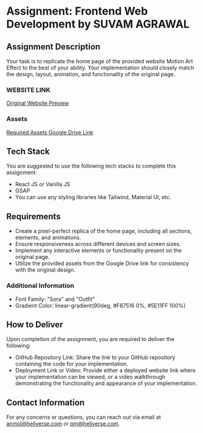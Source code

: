 # Assignment: Frontend Web Development by SUVAM AGRAWAL

## Assignment Description
Your task is to replicate the home page of the provided website Motion Art Effect to the best of your ability. Your implementation should closely match the design, layout, animation, and functionality of the original page.

### WEBSITE LINK
[Original Website Preview](https://preview.codecanyon.net/item/motion-art-for-elementor-wordpress-plugin/full_screen_preview/48826891?_ga=2.184816681.105772595.1715780017-162128807.1715780017)

### Assets
[Required Assets Google Drive Link](https://drive.google.com/drive/folders/15rCmcMDpRtqeyMzp_NR7Huq_3HmjAr0G?usp=sharing)

## Tech Stack
You are suggested to use the following tech stacks to complete this assignment:
- React JS or Vanilla JS
- GSAP
- You can use any styling libraries like Tailwind, Material UI, etc.

## Requirements
- Create a pixel-perfect replica of the home page, including all sections, elements, and animations.
- Ensure responsiveness across different devices and screen sizes.
- Implement any interactive elements or functionality present on the original page.
- Utilize the provided assets from the Google Drive link for consistency with the original design.

### Additional Information
- Font Family: "Sora" and "Outfit"
- Gradient Color: linear-gradient(90deg, #F87516 0%, #5E11FF 100%)

## How to Deliver
Upon completion of the assignment, you are required to deliver the following:
- GitHub Repository Link: Share the link to your GitHub repository containing the code for your implementation.
- Deployment Link or Video: Provide either a deployed website link where your implementation can be viewed, or a video walkthrough demonstrating the functionality and appearance of your implementation.

## Contact Information
For any concerns or questions, you can reach out via email at anmol@heliverse.com or pm@heliverse.com.
